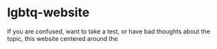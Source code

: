 # lgbtq-website
If you are confused, want to take a test, or have bad thoughts about the topic, this website centered around the 
